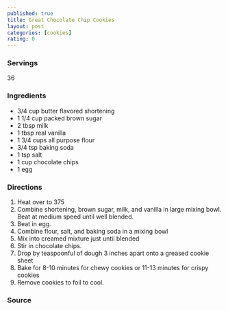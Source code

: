 ```yaml
---
published: true
title: Great Chocolate Chip Cookies
layout: post
categories: [cookies]
rating: 0
---
```

### Servings
36

### Ingredients
- 3/4 cup butter flavored shortening
- 1 1/4 cup packed brown sugar
- 2 tbsp milk
- 1 tbsp real vanilla
- 1 3/4 cups all purpose flour
- 3/4 tsp baking soda
- 1 tsp salt
- 1 cup chocolate chips
- 1 egg

### Directions
1. Heat over to 375
2. Combine shortening, brown sugar, milk, and vanilla in large mixing bowl.  Beat at medium speed until well blended.
3. Beat in egg.
4. Combine flour, salt, and baking soda in a mixing bowl
5. Mix into creamed mixture just until blended
6. Stir in chocolate chips.
7. Drop by teaspoonful of dough 3 inches apart onto a greased cookie sheet
8. Bake for 8-10 minutes for chewy cookies or 11-13 minutes for crispy cookies
9. Remove cookies to foil to cool.

### Source

